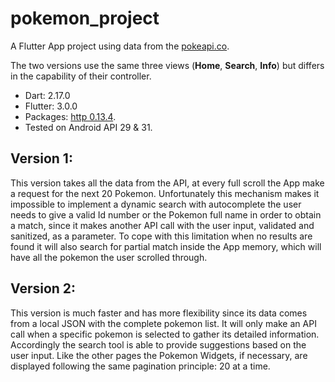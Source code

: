 # pokemon_project

A Flutter App project using data from the [pokeapi.co](https://pokeapi.co/api/v2/pokemon/).

The two versions use the same three views (**Home**, **Search**, **Info**) but differs in the capability of their 
controller.

* Dart: 2.17.0
* Flutter: 3.0.0
* Packages: [http 0.13.4](https://pub.dev/packages/http).
* Tested on Android API 29 & 31.

## Version 1:
This version takes all the data from the API, at every full scroll the App make a request for the next 20 Pokemon.
Unfortunately this mechanism makes it impossible to implement a dynamic search with autocomplete
the user needs to give a valid Id number or the Pokemon full name in order to obtain a match,
since it makes another API call with the user input, validated and sanitized, as a parameter.
To cope with this limitation when no results are found it will also search for partial match inside the App memory,
which will have all the pokemon the user scrolled through.

## Version 2:
This version is much faster and has more flexibility since its data comes from a local JSON with the complete
pokemon list. It will only make an API call when a specific pokemon is selected to gather its detailed information.
Accordingly the search tool is able to provide suggestions based on the user input.
Like the other pages the Pokemon Widgets, if necessary, are displayed following the same pagination principle: 20 at 
a time.

